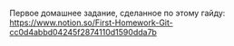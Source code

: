 Первое домашнее задание, сделанное по этому гайду:
https://www.notion.so/First-Homework-Git-cc0d4abbd04245f2874110d1590dda7b  
